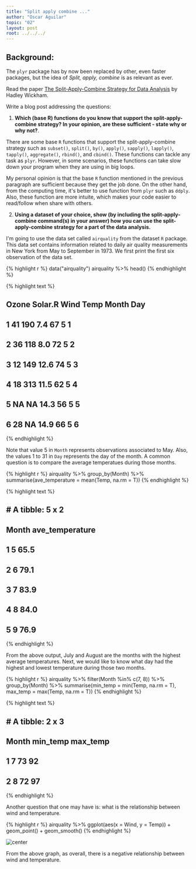 ```yaml
---
title: "Split apply combine ..."
author: "Oscar Aguilar"
topic: "02"
layout: post
root: ../../../
---
```


## Background:

The `plyr` package has by now been replaced by other, even faster packages, but the idea of *Split, apply, combine* is as relevant as ever.

Read the paper [The Split-Apply-Combine Strategy for Data Analysis](https://www.jstatsoft.org/article/view/v040i01) by Hadley Wickham.


Write a blog post addressing the questions: 

1. **Which (base R) functions do you know that support the split-apply-combine strategy? In your opinion, are these sufficient - state why or why not?**. 

There are some base `R` functions that support the split-apply-combine strategy such as `subset()`, `split()`, `by()`, `apply()`, `sapply()`, `lapply()`, `tapply()`, `aggregate()`, `rbind()`, and `cbind()`. These functions can tackle any task  as `plyr`. However, in some scenarios, these functions can take slow down your program when they are using in big loops.

My personal opinion is that the base `R` function mentioned in the previous paragraph are sufficient because they get the job done. On the other hand, from the computing time, it's better to use function from `plyr` such as `ddply`. Also, these function are more intuite, which makes your code easier to read/follow when share with others. 



2. **Using a dataset of your choice, show (by including the split-apply-combine command(s) in your answer) how you can use the split-apply-combine strategy for a part of the data analysis.**



I'm going to use the data set called `airquality` from the dataset `R` package. This data set contains information related to daily air quality measurements in New York from May to September in 1973. We first print the first six observation of the data set.


{% highlight r %}
data("airquality")
airquality %>% head()
{% endhighlight %}



{% highlight text %}
##   Ozone Solar.R Wind Temp Month Day
## 1    41     190  7.4   67     5   1
## 2    36     118  8.0   72     5   2
## 3    12     149 12.6   74     5   3
## 4    18     313 11.5   62     5   4
## 5    NA      NA 14.3   56     5   5
## 6    28      NA 14.9   66     5   6
{% endhighlight %}

Note that value 5 in `Month` represents observations associated to May. Also, the values 1 to 31 in `Day` represents the day of the month. A common question is to compare the average temperatues during those months.  


{% highlight r %}
airquality %>% 
  group_by(Month) %>%
    summarise(ave_temperature = mean(Temp, na.rm = T))
{% endhighlight %}



{% highlight text %}
## # A tibble: 5 x 2
##   Month ave_temperature
##   <int>           <dbl>
## 1     5            65.5
## 2     6            79.1
## 3     7            83.9
## 4     8            84.0
## 5     9            76.9
{% endhighlight %}

From the above output, July and August are the months with the highest average temperatures. Next, we would like to know what day had the highest and lowest temperature during those two months. 


{% highlight r %}
airquality %>% 
  filter(Month %in% c(7, 8)) %>%
    group_by(Month) %>%
      summarise(min_temp = min(Temp, na.rm = T), 
                max_temp = max(Temp, na.rm = T))
{% endhighlight %}



{% highlight text %}
## # A tibble: 2 x 3
##   Month min_temp max_temp
##   <int>    <int>    <int>
## 1     7       73       92
## 2     8       72       97
{% endhighlight %}

Another question that one may have is: what is the relationship between wind and temperature. 


{% highlight r %}
airquality %>% ggplot(aes(x = Wind, y = Temp)) + geom_point() + geom_smooth()
{% endhighlight %}

![center](.figure/02/AguilarOscar/unnamed-chunk-4-1.png)

From the above graph, as overall, there is a negative relationship between wind and temperature.

